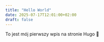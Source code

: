 ```yaml
---
title: "Hello World"
date: 2025-07-17T12:01:00+02:00
draft: false
---
```


To jest mój pierwszy wpis na stronie Hugo 🚀

